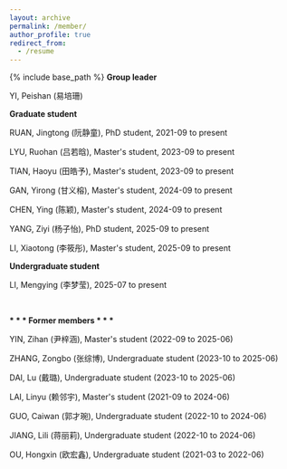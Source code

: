 ```yaml
---
layout: archive
permalink: /member/
author_profile: true
redirect_from:
  - /resume
---
```


{% include base_path %}
<b>Group leader</b>

YI, Peishan (易培珊)  <br>


<b>Graduate student</b>

RUAN, Jingtong (阮静童), PhD student, 2021-09 to present <br>

LYU, Ruohan (吕若晗), Master's student, 2023-09 to present <br>

TIAN, Haoyu (田皓予), Master's student, 2023-09 to present <br>

GAN, Yirong (甘义榕), Master's student, 2024-09 to present <br>

CHEN, Ying (陈颖), Master's student, 2024-09 to present <br>

YANG, Ziyi (杨子怡), PhD student, 2025-09 to present <br>

LI, Xiaotong (李筱彤), Master's student, 2025-09 to present <br>


<b>Undergraduate student</b>

LI, Mengying (李梦莹), 2025-07 to present <br>

<br>

<b> * * * Former members * * * </b>

YIN, Zihan (尹梓涵), Master's student (2022-09 to 2025-06) <br>

ZHANG, Zongbo (张综博), Undergraduate student (2023-10 to 2025-06) <br>

DAI, Lu (戴璐), Undergraduate student (2023-10 to 2025-06) <br>

LAI, Linyu (赖邻宇), Master's student (2021-09 to 2024-06) <br>

GUO, Caiwan (郭才琬), Undergraduate student (2022-10 to 2024-06) <br>

JIANG, Lili (蒋丽莉), Undergraduate student (2022-10 to 2024-06) <br>

OU, Hongxin (欧宏鑫), Undergraduate student (2021-03 to 2022-06) <br>
